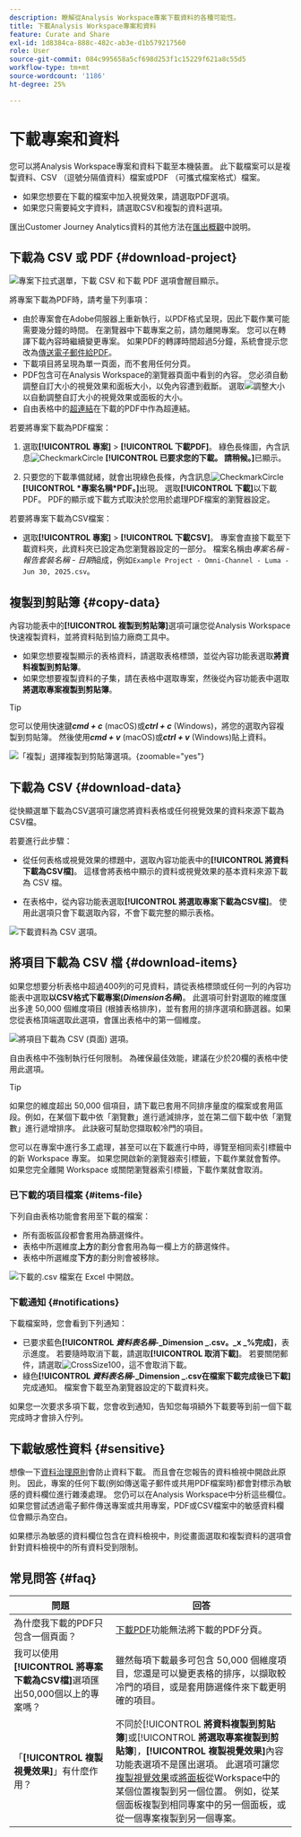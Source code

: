 ```yaml
---
description: 瞭解從Analysis Workspace專案下載資料的各種可能性。
title: 下載Analysis Workspace專案和資料
feature: Curate and Share
exl-id: 1d8384ca-888c-482c-ab3e-d1b579217560
role: User
source-git-commit: 084c995658a5cf698d253f1c15229f621a8c55d5
workflow-type: tm+mt
source-wordcount: '1186'
ht-degree: 25%

---
```


# 下載專案和資料

您可以將Analysis Workspace專案和資料下載至本機裝置。 此下載檔案可以是複製資料、CSV （逗號分隔值資料）檔案或PDF （可攜式檔案格式）檔案。

* 如果您想要在下載的檔案中加入視覺效果，請選取PDF選項。
* 如果您只需要純文字資料，請選取CSV和複製的資料選項。

匯出Customer Journey Analytics資料的其他方法在[匯出概觀](/help/analysis-workspace/export/export-project-overview.md)中說明。

## 下載為 CSV 或 PDF {#download-project}

![專案下拉式選單，下載 CSV 和下載 PDF 選項會醒目顯示。](assets/download-project.png)

將專案下載為PDF時，請考量下列事項：

* 由於專案會在Adobe伺服器上重新執行，以PDF格式呈現，因此下載作業可能需要幾分鐘的時間。 在瀏覽器中下載專案之前，請勿離開專案。  您可以在轉譯下載內容時繼續變更專案。 如果PDF的轉譯時間超過5分鐘，系統會提示您改為[傳送電子郵件給PDF](../curate-share/send-schedule-files.md)。
* 下載項目將呈現為單一頁面，而不套用任何分頁。
* PDF包含可在Analysis Workspace的瀏覽器頁面中看到的內容。 您必須自動調整自訂大小的視覺效果和面板大小，以免內容遭到截斷。 選取![調整大小](/help/assets/icons/Resize.svg)以自動調整自訂大小的視覺效果或面板的大小。
* 自由表格中的[超連結](/help/analysis-workspace/visualizations/freeform-table/freeform-table-hyperlinks.md)在下載的PDF中作為超連結。



若要將專案下載為PDF檔案：

1. 選取&#x200B;**[!UICONTROL 專案]** > **[!UICONTROL 下載PDF]**。
綠色長條圖，內含訊息![CheckmarkCircle](/help/assets/icons/CheckmarkCircle.svg) **[!UICONTROL 已要求您的下載。 請稍候。]**&#x200B;已顯示。

1. 只要您的下載準備就緒，就會出現綠色長條，內含訊息![CheckmarkCircle](/help/assets/icons/CheckmarkCircle.svg) **[!UICONTROL *專案名稱&#x200B;*PDF。]**&#x200B;出現。
選取&#x200B;**[!UICONTROL 下載]**&#x200B;以下載PDF。 PDF的顯示或下載方式取決於您用於處理PDF檔案的瀏覽器設定。


若要將專案下載為CSV檔案：

* 選取&#x200B;**[!UICONTROL 專案]** > **[!UICONTROL 下載CSV]**。 專案會直接下載至下載資料夾，此資料夾已設定為您瀏覽器設定的一部分。 檔案名稱由&#x200B;*專案名稱* - *報告套裝名稱* - *日期*&#x200B;組成，例如`Example Project - Omni-Channel - Luma - Jun 30, 2025.csv`。

## 複製到剪貼簿 {#copy-data}

內容功能表中的&#x200B;**[!UICONTROL 複製到剪貼簿]**&#x200B;選項可讓您從Analysis Workspace快速複製資料，並將資料貼到協力廠商工具中。

* 如果您想要複製顯示的表格資料，請選取表格標頭，並從內容功能表選取&#x200B;**將資料複製到剪貼簿**。
* 如果您想要複製資料的子集，請在表格中選取專案，然後從內容功能表中選取&#x200B;**將選取專案複製到剪貼簿**。

>[!TIP]
>
>您可以使用快速鍵&#x200B;**_cmd + c_** (macOS)或&#x200B;**_ctrl + c_** (Windows)，將您的選取內容複製到剪貼簿。 然後使用&#x200B;**_cmd + v_** (macOS)或&#x200B;**_ctrl + v_** (Windows)貼上資料。


![「複製」選擇複製到剪貼簿選項。 ](assets/copy-clipboard.png){zoomable="yes"}

## 下載為 CSV {#download-data}

從快顯選單下載為CSV選項可讓您將資料表格或任何視覺效果的資料來源下載為CSV檔。

若要進行此步驟：

* 從任何表格或視覺效果的標題中，選取內容功能表中的&#x200B;**[!UICONTROL 將資料下載為CSV檔]**。 這樣會將表格中顯示的資料或視覺效果的基本資料來源下載為 CSV 檔。

<!-- Only relevant as soon as CJA supports Map visualization 
  >[!NOTE]
  >
  >  Note: the Map visualization does not support this option.
-->

* 在表格中，從內容功能表選取&#x200B;**[!UICONTROL 將選取專案下載為CSV檔]**。 使用此選項只會下載選取內容，不會下載完整的顯示表格。

![下載資料為 CSV 選項。](assets/download-data-as-csv.png)

## 將項目下載為 CSV 檔 {#download-items}

如果您想要分析表格中超過400列的可見資料，請從表格標頭或任何一列的內容功能表中選取&#x200B;**以CSV格式下載專案(_Dimension名稱_)**。 此選項可針對選取的維度匯出多達 50,000 個維度項目 (根據表格排序)，並有套用的排序選項和篩選器。如果您從表格頂端選取此選項，會匯出表格中的第一個維度。

![將項目下載為 CSV (頁面) 選項。](assets/download-items-as-csv.png)

自由表格中不強制執行任何限制。 為確保最佳效能，建議在少於20欄的表格中使用此選項。

>[!TIP]
>
> 如果您的維度超出 50,000 個項目，請下載已套用不同排序量度的檔案或套用區段。例如，在某個下載中依「瀏覽數」進行遞減排序，並在第二個下載中依「瀏覽數」進行遞增排序。 此訣竅可幫助您擷取較冷門的項目。

您可以在專案中進行多工處理，甚至可以在下載進行中時，導覽至相同索引標籤中的新 Workspace 專案。 如果您開啟新的瀏覽器索引標籤，下載作業就會暫停。如果您完全離開 Workspace 或關閉瀏覽器索引標籤，下載作業就會取消。


### 已下載的項目檔案 {#items-file}

下列自由表格功能會套用至下載的檔案：

* 所有面板區段都會套用為篩選條件。
* 表格中所選維度&#x200B;**上方**&#x200B;的劃分會套用為每一欄上方的篩選條件。
* 表格中所選維度&#x200B;**下方**&#x200B;的劃分則會被移除。

![下載的.csv 檔案在 Excel 中開啟。](assets/download-items-file.png)

### 下載通知 {#notifications}

下載檔案時，您會看到下列通知：

* 已要求藍色&#x200B;**[!UICONTROL _資料表名稱&#x200B;_-_Dimension _.csv。_x _%完成]**，表示進度。 若要隨時取消下載，請選取&#x200B;**[!UICONTROL 取消下載]**。 若要關閉郵件，請選取![CrossSize100](/help/assets/icons/CrossSize100.svg)，這不會取消下載。
* 綠色&#x200B;**[!UICONTROL _資料表名稱&#x200B;_-_Dimension _.csv在檔案下載完成後已下載]**&#x200B;完成通知。 檔案會下載至為瀏覽器設定的下載資料夾。

如果您一次要求多項下載，您會收到通知，告知您每項額外下載要等到前一個下載完成時才會排入佇列。


## 下載敏感性資料 {#sensitive}

想像一下[資料治理原則](/help/data-views/data-governance.md)會防止資料下載。 而且會在您報告的資料檢視中開啟此原則。 因此，專案的任何下載(例如傳送電子郵件或共用PDF檔案時)都會對標示為敏感的資料欄位進行雜湊處理。 您仍可以在Analysis Workspace中分析這些欄位。 如果您嘗試透過電子郵件傳送專案或共用專案，PDF或CSV檔案中的敏感資料欄位會顯示為空白。

如果標示為敏感的資料欄位包含在資料檢視中，則從畫面選取和複製資料的選項會針對資料檢視中的所有資料受到限制。

## 常見問答 {#faq}

| 問題 | 回答 |
| --- | --- |
| 為什麼我下載的PDF只包含一個頁面？ | [下載PDF](#download-as-csv-or-pdf)功能無法將下載的PDF分頁。 |
| 我可以使用&#x200B;**[!UICONTROL 將專案下載為CSV檔]**&#x200B;選項匯出50,000個以上的專案嗎？ | 雖然每項下載最多可包含 50,000 個維度項目，您還是可以變更表格的排序，以擷取較冷門的項目，或是套用篩選條件來下載更明確的項目。 |
| 「**[!UICONTROL 複製視覺效果]**」有什麼作用？ | 不同於&#x200B;[!UICONTROL **將資料複製到剪貼簿**]&#x200B;或&#x200B;[!UICONTROL **將選取專案複製到剪貼簿**]，**[!UICONTROL 複製視覺效果]**&#x200B;內容功能表選項不是匯出選項。 此選項可讓您[複製視覺效果](/help/analysis-workspace/visualizations/freeform-analysis-visualizations.md#context-menu)或[將面板](/help/analysis-workspace/c-panels/panels.md#context-menu)從Workspace中的某個位置複製到另一個位置。 例如，從某個面板複製到相同專案中的另一個面板，或從一個專案複製到另一個專案。 |
